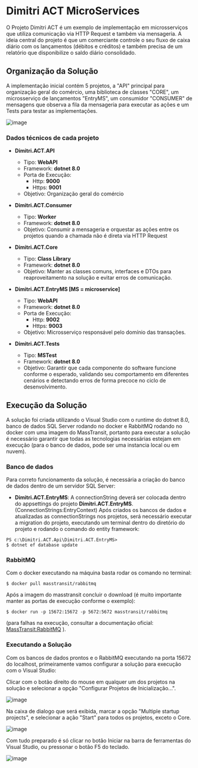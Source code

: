 # Dimitri ACT MicroServices

O Projeto Dimitri ACT é um exemplo de implementação em microsserviços que utiliza comunicação via HTTP Request e também via mensageria. A ideia central do projeto é que um comerciante controle o seu fluxo de caixa diário com os
lançamentos (débitos e créditos) e também precisa de um relatório que disponibilize o saldo diário consolidado.

## Organização da Solução
A implementação inicial contém 5 projetos, a "API" principal para organização geral do comércio, uma biblioteca de classes "CORE", um microsserviço de lançamentos "EntryMS", um consumidor "CONSUMER" de mensagens que observa a fila da mensageria para executar as ações e um Tests para testar as implementações.

![image](https://github.com/user-attachments/assets/8450086f-353f-44e8-b079-64c3a5ead6fc)

### Dados técnicos de cada projeto

- **Dimitri.ACT.API**
  - Tipo: **WebAPI**
  - Framework: **dotnet 8.0**
  - Porta de Execução:
    - Http: **9000**
    - Https: **9001**
  - Objetivo: Organização geral do comércio

- **Dimitri.ACT.Consumer**
  - Tipo: **Worker**
  - Framework: **dotnet 8.0**
  - Objetivo: Consumir a mensageria e orquestar as ações entre os projetos quando a chamada não é direta via HTTP Request

- **Dimitri.ACT.Core**
  - Tipo: **Class Library**
  - Framework: **dotnet 8.0**
  - Objetivo: Manter as classes comuns, interfaces e DTOs para reaproveitamento na solução e evitar erros de comunicação.

- **Dimitri.ACT.EntryMS [MS = microservice]**
  - Tipo: **WebAPI**
  - Framework: **dotnet 8.0**
  - Porta de Execução:
    - Http: **9002**
    - Https: **9003**
  - Objetivo: Microsserviço responsável pelo domínio das transações.

- **Dimitri.ACT.Tests**
  - Tipo: **MSTest**
  - Framework: **dotnet 8.0**
  - Objetivo: Garantir que cada componente do software funcione conforme o esperado, validando seu comportamento em diferentes cenários e detectando erros de forma precoce no ciclo de desenvolvimento.

## Execução da Solução
A solução foi criada utilizando o Visual Studio com o runtime do dotnet 8.0, banco de dados SQL Server rodando no docker e RabbitMQ rodando no docker com uma imagem do MassTransit, portanto para executar a solução é necessário garantir que todas as tecnologias necessárias estejam em execução (para o banco de dados, pode ser uma instancia local ou em nuvem).

### Banco de dados
Para correto funcionamento da solução, é necessária a criação do banco de dados dentro de um servidor SQL Server:

- **Dimitri.ACT.EntryMS**: A connectionString deverá ser colocada dentro do appsettings do projeto **Dimitri.ACT.EntryMS**. (ConnectionStrings:EntryContext)
Após criados os bancos de dados e atualizadas as connectionStrings nos projetos, será necessário executar a migration do projeto, executando um terminal dentro do diretório do projeto e rodando o comando do entity framework:

```shell
PS c:\Dimitri.ACT.Api\Dimitri.ACT.EntryMS>
$ dotnet ef database update
```

### RabbitMQ

Com o docker executando na máquina basta rodar os comando no terminal:

```shell
$ docker pull masstransit/rabbitmq
```

Após a imagem do masstransit concluir o download (é muito importante manter as portas de execução conforme o exemplo):

```shell
$ docker run -p 15672:15672 -p 5672:5672 masstransit/rabbitmq
```

(para falhas na execução, consultar a documentação oficial: [MassTransit:RabbitMQ](https://masstransit.io/quick-starts/rabbitmq) ).

### Executando a Solução
Com os bancos de dados prontos e o RabbitMQ executando na porta 15672 do localhost, primeiramente vamos configurar a solução para execução com o Visual Studio:

Clicar com o botão direito do mouse em qualquer um dos projetos na solução e selecionar a opção "Configurar Projetos de Inicialização...".

![image](https://github.com/user-attachments/assets/ee2ef3a9-bc83-45da-a8c4-1a0008e4d6e9)

Na caixa de dialogo que será exibida, marcar a opção "Multiple startup projects", e selecionar a ação "Start" para todos os projetos, exceto o Core.

![image](https://github.com/user-attachments/assets/c17ed23e-b5aa-4d47-aa87-2898746de9be)

Com tudo preparado é só clicar no botão Iniciar na barra de ferramentas do Visual Studio, ou pressonar o botão F5 do teclado.

![image](https://github.com/user-attachments/assets/29debecc-72a3-43c1-a2e4-46e0cf5b837b)





